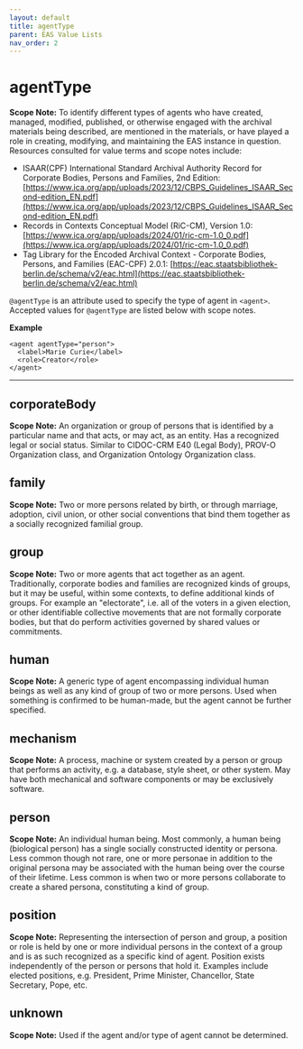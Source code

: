 ```yaml
---
layout: default
title: agentType
parent: EAS Value Lists
nav_order: 2
---
```


# agentType

**Scope Note:**
To identify different types of agents who have created, managed, modified, published, or otherwise engaged with the archival materials being described, are mentioned in the materials, or have played a role in creating, modifying, and maintaining the EAS instance in question. Resources consulted for value terms and scope notes include:

- ISAAR(CPF) International Standard Archival Authority Record for Corporate Bodies, Persons and Families, 2nd Edition: [https://www.ica.org/app/uploads/2023/12/CBPS_Guidelines_ISAAR_Second-edition_EN.pdf](https://www.ica.org/app/uploads/2023/12/CBPS_Guidelines_ISAAR_Second-edition_EN.pdf)
- Records in Contexts Conceptual Model (RiC-CM), Version 1.0: [https://www.ica.org/app/uploads/2024/01/ric-cm-1.0_0.pdf](https://www.ica.org/app/uploads/2024/01/ric-cm-1.0_0.pdf)
- Tag Library for the Encoded Archival Context - Corporate Bodies, Persons, and Families (EAC-CPF) 2.0.1: [https://eac.staatsbibliothek-berlin.de/schema/v2/eac.html](https://eac.staatsbibliothek-berlin.de/schema/v2/eac.html)

`@agentType` is an attribute used to specify the type of agent in `<agent>`. Accepted values for `@agentType` are listed below with scope notes. 

**Example**
```
<agent agentType="person">
  <label>Marie Curie</label>
  <role>Creator</role>
</agent>
```
___

## corporateBody
**Scope Note:**
An organization or group of persons that is identified by a particular name and that
acts, or may act, as an entity. Has a recognized legal or social status. Similar to CIDOC-CRM E40 (Legal Body), PROV-O Organization class, and Organization Ontology Organization class.  

## family 
**Scope Note:** 
Two or more persons related by birth, or through marriage, adoption, civil union, or
other social conventions that bind them together as a socially recognized familial group.

## group 
**Scope Note:** 
Two or more agents that act together as an agent. Traditionally, corporate bodies and families are recognized kinds of groups, but it may be useful, within some contexts, to define additional kinds of groups. For example an "electorate", i.e. all of the voters in a given election, or other identifiable collective movements that are not formally corporate bodies, but that do perform activities governed by shared values or commitments. 

## human 
**Scope Note:** 
A generic type of agent encompassing individual human beings as well as any kind of group of two or more persons. Used when something is confirmed to be human-made, but the agent cannot be further specified. 

## mechanism
**Scope Note:** 
A process, machine or system created by a person or group that performs an activity, e.g. a database, style sheet, or other system. May have both mechanical and software components or may be exclusively software.

## person 
**Scope Note:** 
An individual human being. Most commonly, a human being (biological person) has a single socially constructed identity or persona. Less common though not rare, one or more personae in addition to the original persona may be associated with the human being over the course of their lifetime. Less common is when two or more persons collaborate to create a shared persona, constituting a kind of group. 

## position 
**Scope Note:** 
Representing the intersection of person and group, a position or role is held by one or more individual persons in the context of a group and is as such recognized as a specific kind of agent. Position exists independently of the person or persons that hold it. Examples include elected positions, e.g. President, Prime Minister, Chancellor, State Secretary, Pope, etc.

## unknown 
**Scope Note:** 
Used if the agent and/or type of agent cannot be determined. 
